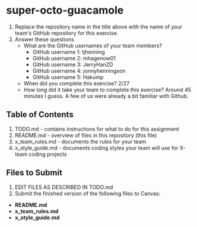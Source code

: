 # super-octo-guacamole

1. Replace the repository name in the title above with the name of your team's GitHub repository for this exercise.
2. Answer these questions
   * What are the GitHub usernames of your team members?
       * GitHub username 1: tjhenning
       * GitHub username 2: mhagenow01
       * GitHub username 3: JerryHanZD
       * GitHub username 4: jonnyhenningson
       * GitHub username 5: Hakump
   * When did you complete this exercise? 
   2/27
   * How long did it take your team to complete this exercise? 
   Around 45 minutes I guess. A few of us were already a bit familiar with Github.
   
## Table of Contents

1. TODO.md - contains instructions for what to do for this assignment
2. README.md - overview of files in this repository (this file)
3. x_team_rules.md - documents the rules for your team
4. x_style_guide.md - documents coding styles your team will use for X-team coding projects

## Files to Submit

1. EDIT FILES AS DESCRIBED IN TODO.md
2. Submit the finished version of the following files to Canvas:

* **README.md**
* **x_team_rules.md**
* **x_style_guide.md**
